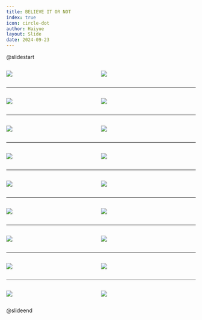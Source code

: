 ```yaml
---
title: BELIEVE IT OR NOT
index: true
icon: circle-dot
author: Haiyue
layout: Slide
date: 2024-09-23
---
```

 
@slidestart

<div style="display:flex">
<div style="flex:1">

![](/reading/english/Level-Y/BELIEVE%20IT%20OR%20NOT/001.webp)
</div>
<div style="flex:1">

![](/reading/english/Level-Y/BELIEVE%20IT%20OR%20NOT/002.webp)
</div>
</div>

---

<div style="display:flex">
<div style="flex:1">

![](/reading/english/Level-Y/BELIEVE%20IT%20OR%20NOT/003.webp)
</div>
<div style="flex:1">

![](/reading/english/Level-Y/BELIEVE%20IT%20OR%20NOT/004.webp)
</div>
</div>

---

<div style="display:flex">
<div style="flex:1">

![](/reading/english/Level-Y/BELIEVE%20IT%20OR%20NOT/005.webp)
</div>
<div style="flex:1">

![](/reading/english/Level-Y/BELIEVE%20IT%20OR%20NOT/006.webp)
</div>
</div>

---

<div style="display:flex">
<div style="flex:1">

![](/reading/english/Level-Y/BELIEVE%20IT%20OR%20NOT/007.webp)
</div>
<div style="flex:1">

![](/reading/english/Level-Y/BELIEVE%20IT%20OR%20NOT/008.webp)
</div>
</div>

---

<div style="display:flex">
<div style="flex:1">

![](/reading/english/Level-Y/BELIEVE%20IT%20OR%20NOT/009.webp)
</div>
<div style="flex:1">

![](/reading/english/Level-Y/BELIEVE%20IT%20OR%20NOT/010.webp)
</div>
</div>

---

<div style="display:flex">
<div style="flex:1">

![](/reading/english/Level-Y/BELIEVE%20IT%20OR%20NOT/011.webp)
</div>
<div style="flex:1">

![](/reading/english/Level-Y/BELIEVE%20IT%20OR%20NOT/012.webp)
</div>
</div>

---

<div style="display:flex">
<div style="flex:1">

![](/reading/english/Level-Y/BELIEVE%20IT%20OR%20NOT/013.webp)
</div>
<div style="flex:1">

![](/reading/english/Level-Y/BELIEVE%20IT%20OR%20NOT/014.webp)
</div>
</div>

---

<div style="display:flex">
<div style="flex:1">

![](/reading/english/Level-Y/BELIEVE%20IT%20OR%20NOT/015.webp)
</div>
<div style="flex:1">

![](/reading/english/Level-Y/BELIEVE%20IT%20OR%20NOT/016.webp)
</div>
</div>

---

<div style="display:flex">
<div style="flex:1">

![](/reading/english/Level-Y/BELIEVE%20IT%20OR%20NOT/017.webp)
</div>
<div style="flex:1">

![](/reading/english/Level-Y/BELIEVE%20IT%20OR%20NOT/018.webp)
</div>
</div>

@slideend